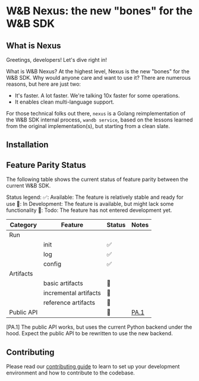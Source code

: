 # W&B Nexus: the new "bones" for the W&B SDK

## What is Nexus

Greetings, developers! Let's dive right in!

What is W&B Nexus? At the highest level, Nexus is the new "bones" for the W&B SDK.
Why would anyone care and want to use it? There are numerous reasons, but here are just two:
- It's faster. A lot faster. We're talking 10x faster for some operations.
- It enables clean multi-language support.

For those technical folks out there, `nexus` is a Golang reimplementation of the W&B SDK
internal process, `wandb service`, based on the lessons learned from the original implementation(s),
but starting from a clean slate.

## Installation


## Feature Parity Status

The following table shows the current status of feature parity between the current W&B SDK.

Status legend:
✅: Available: The feature is relatively stable and ready for use
🚧: In Development: The feature is available, but might lack some functionality
📝: Todo: The feature has not entered development yet.

| Category   | Feature               | Status | Notes         |
|------------|-----------------------|--------|---------------|
| Run        |                       |        |               |
|            | init                  | ✅      |               |
|            | log                   | ✅      |               |
|            | config                | ✅      |               |
| Artifacts  |                       |        |               |
|            | basic artifacts       | 🚧     |               |
|            | incremental artifacts | 📝     |               |
|            | reference artifacts   | 📝     |               |
| Public API |                       | 📝     | [PA.1](#PA.1) |

<a name="PA.1">[PA.1]</a> The public API works, but uses the current Python backend under the hood.
    Expect the public API to be rewritten to use the new backend.

## Contributing

Please read our [contributing guide](docs/contributing.md) to learn to set up
your development environment and how to contribute to the codebase.
